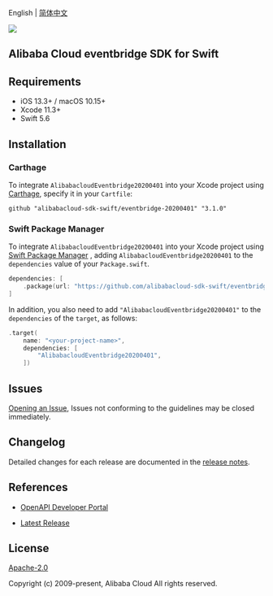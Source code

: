 English | [简体中文](README-CN.md)

![](https://aliyunsdk-pages.alicdn.com/icons/AlibabaCloud.svg)

## Alibaba Cloud eventbridge SDK for Swift

## Requirements

- iOS 13.3+ / macOS 10.15+
- Xcode 11.3+
- Swift 5.6

## Installation

### Carthage

To integrate `AlibabacloudEventbridge20200401` into your Xcode project using [Carthage](https://github.com/Carthage/Carthage), specify it in your `Cartfile`:

```ogdl
github "alibabacloud-sdk-swift/eventbridge-20200401" "3.1.0"
```

### Swift Package Manager

To integrate `AlibabacloudEventbridge20200401` into your Xcode project using [Swift Package Manager](https://swift.org/package-manager/) , adding `AlibabacloudEventbridge20200401` to the `dependencies` value of your `Package.swift`.

```swift
dependencies: [
    .package(url: "https://github.com/alibabacloud-sdk-swift/eventbridge-20200401.git", from: "3.1.0")
]
```

In addition, you also need to add `"AlibabacloudEventbridge20200401"` to the `dependencies` of the `target`, as follows:

```swift
.target(
    name: "<your-project-name>",
    dependencies: [
        "AlibabacloudEventbridge20200401",
    ])
```

## Issues

[Opening an Issue](https://github.com/alibabacloud-sdk-swift/eventbridge-20200401/issues/new), Issues not conforming to the guidelines may be closed immediately.

## Changelog

Detailed changes for each release are documented in the [release notes](./ChangeLog.txt).

## References

* [OpenAPI Developer Portal](https://next.api.alibabacloud.com/home)
- [Latest Release](https://github.com/alibabacloud-sdk-swift/eventbridge-20200401)

## License

[Apache-2.0](http://www.apache.org/licenses/LICENSE-2.0)

Copyright (c) 2009-present, Alibaba Cloud All rights reserved.
